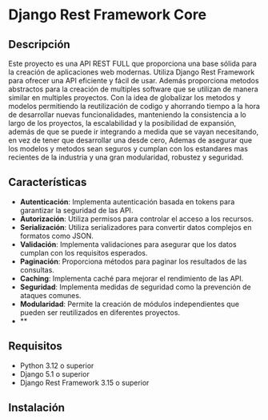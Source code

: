 # Django Rest Framework Core

## Descripción

Este proyecto es una API REST FULL que proporciona una base sólida para la creación de aplicaciones web modernas. Utiliza Django Rest Framework para ofrecer una API eficiente y fácil de usar. Además proporciona metodos abstractos para la creación de multiples software que se utilizan de manera similar en multiples proyectos. Con la idea de globalizar los metodos y modelos permitiendo la reutilización de codigo y ahorrando tiempo a la hora de desarrollar nuevas funcionalidades, manteniendo la consistencia a lo largo de los proyectos, la escalabilidad y la posibilidad de expansión, además de que se puede ir integrando a medida que se vayan necesitando, en vez de tener que desarrollar una desde cero, Ademas de asegurar que los modelos y metodos sean seguros y cumplan con los estandares mas recientes de la industria y una gran modularidad, robustez y seguridad.

## Características

- **Autenticación**: Implementa autenticación basada en tokens para garantizar la seguridad de las API.
- **Autorización**: Utiliza permisos para controlar el acceso a los recursos.
- **Serialización**: Utiliza serializadores para convertir datos complejos en formatos como JSON.
- **Validación**: Implementa validaciones para asegurar que los datos cumplan con los requisitos esperados.
- **Paginación**: Proporciona métodos para paginar los resultados de las consultas.
- **Caching**: Implementa caché para mejorar el rendimiento de las API.
- **Seguridad**: Implementa medidas de seguridad como la prevención de ataques comunes.
- **Modularidad**: Permite la creación de módulos independientes que pueden ser reutilizados en diferentes proyectos.
- **


## Requisitos

- Python 3.12 o superior
- Django 5.1 o superior
- Django Rest Framework 3.15 o superior

## Instalación



